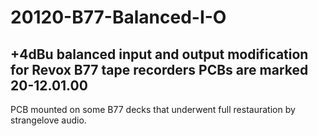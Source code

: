 # 20120-B77-Balanced-I-O
+4dBu balanced input and output modification for Revox B77 tape recorders
PCBs are marked 20-12.01.00
---

PCB mounted on some B77 decks that underwent full restauration by strangelove audio.
